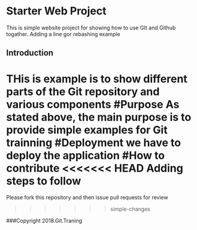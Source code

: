 # Starter Web Project
This is simple website project for showing how to use GIt and Github 
togather. Adding a line gor rebashing example

## Introduction
THis is example is to show different parts of the Git repository and 
various components
#Purpose
As stated above, the main purpose is to provide simple examples for Git 
trainning
#Deployment
we have to deploy the application
#How to contribute
<<<<<<< HEAD
Adding steps to follow 
=======
Please fork this repository and then issue pull requests for review 
>>>>>>> simple-changes

###Copyright
2018.Git.Traning
